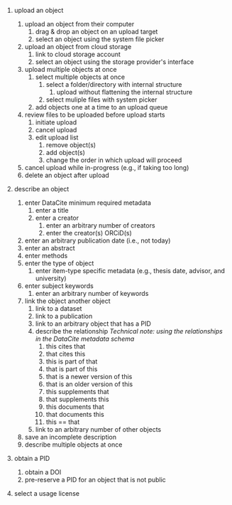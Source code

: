 1.	upload an object
	1.  upload an object from their computer
		1.	drag & drop an object on an upload target
		1.	select an object using the system file picker
	1.	upload an object from cloud storage
		1.	link to cloud storage account
		1.	select an object using the storage provider's interface
	1.  upload multiple objects at once
		1.	select multiple objects at once
			1.	select a folder/directory with internal structure
				1.	upload without flattening the internal structure
			1.	select muliple files with system picker
		1. add objects one at a time to an upload queue 
	1.	review files to be uploaded before upload starts
		1. initiate upload
		1. cancel upload
		1. edit upload list
			1. remove object(s)
			1. add object(s)
			1. change the order in which upload will proceed 
	1.	cancel upload while in-progress
		(e.g., if taking too long)
	1.	delete an object after upload

1.  describe an object
	1.  enter DataCite minimum required metadata
		1.  enter a title
		1.  enter a creator
			1.	enter an arbitrary number of creators
			1.	enter the creator(s) ORCiD(s)
	1.	enter an arbitrary publication date (i.e., not today)
	1.  enter an abstract
	1.  enter methods
	1.	enter the type of object
		1.	enter item-type specific metadata
			(e.g., thesis date, advisor, and university)
	1.	enter subject keywords
		1.	enter an arbitrary number of keywords
	1.	link the object another object
		1.	link to a dataset
		1.	link to a publication
		1.	link to an arbitrary object that has a PID
		1.	describe the relationship 
			*Technical note: using the relationships in the DataCite metadata schema*
			1.	this cites that
			1.	that cites this
			1.	this is part of that
			1.	that is part of this 
			1.	that is a newer version of this
			1.	that is an older version of this
			1.	this supplements that
			1.	that supplements this
			1.	this documents that
			1.	that documents this
			1.	this == that
		1.	link to an arbitrary number of other objects
	1. save an incomplete description
	1. describe multiple objects at once

1.	obtain a PID
	1. obtain a DOI
	1. pre-reserve a PID for an object that is not public
	
1.	select a usage license
